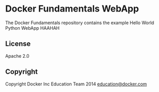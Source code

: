 Docker Fundamentals WebApp
==========================

The Docker Fundamentals repository contains the example Hello World Python WebApp HAAHAH

## License

Apache 2.0

## Copyright

Copyright Docker Inc Education Team 2014 <education@docker.com>
